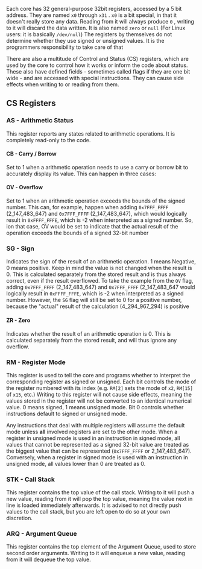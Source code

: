 Each core has 32 general-purpose 32bit registers, accessed by a 5 bit address. They are named `x0` through `x31` .
`x0` is a bit special, in that it doesn't really store any data. Reading from it will always produce `0` , writing to it will discard the data written. It is also named `zero` or `null` (For Linux users: it is basically `/dev/null`)
The registers by themselves do not determine whether they use signed or unsigned values. It is the programmers responsibility to take care of that

There are also a multitude of Control and Status (CS) registers, which are used by the core to control how it works or inform the code about status. These also have defined fields - sometimes called flags if they are one bit wide - and are accessed with special instructions. They can cause side effects when writing to or reading from them.

## CS Registers
### AS - Arithmetic Status
This register reports any states related to arithmetic operations. It is completely read-only to the code.

#### CB - Carry / Borrow
Set to 1 when a arithmetic operation needs to use a carry or borrow bit to accurately display its value. This can happen in three cases:

#### OV - Overflow
Set to 1 when an arithmetic operation exceeds the bounds of the signed number.
This can, for example, happen when adding `0x7FFF_FFFF` (2_147_483_647) and `0x7FFF_FFFF` (2_147_483_647), which would logically result in `0xFFFF_FFFE`, which is -2 when interpreted as a signed number. So, ion that case, OV would be set to indicate that the actual result of the operation exceeds the bounds of a signed 32-bit number

### SG - Sign
Indicates the sign of the result of an arithmetic operation. 1 means Negative, 0 means positive. Keep in mind the value is not changed when the result is 0. This is calculated separately from the stored result and is thus always correct, even if the result overflowed.
To take the example from the `OV` flag, adding `0x7FFF_FFFF` (2_147_483_647) and `0x7FFF_FFFF` (2_147_483_647 would logically result in `0xFFFF_FFFE`, which is -2 when interpreted as a signed number. However, the `SG` flag will still be set to 0 for a positive number, because the "actual" result of the calculation (4_294_967_294) is positive

#### ZR - Zero
Indicates whether the result of an arithmetic operation is 0. This is calculated separately from the stored result, and will thus ignore any overflow. 

### RM - Register Mode
This register is used to tell the core and programs whether to interpret the corresponding register as signed or unsigned. Each bit controls the mode of the register numbered with its index (e.g. `RM[2]` sets the mode of `x2`, `RM[15]` of `x15`, etc.)
Writing to this register will not cause side effects, meaning the values stored in the register will not be converted to an identical numerical value. 0 means signed, 1 means unsigned mode. Bit 0 controls whether instructions default to signed or unsigned mode.


Any instructions that deal with multiple registers will assume the default mode unless **all** involved registers are set to the other mode. When a register in unsigned mode is used in an instruction in signed mode, all values that cannot be represented as a signed 32-bit value are treated as the biggest value that can be represented (`0x7FFF_FFFF` or 2_147_483_647). Conversely, when a register in signed mode is used with an instruction in unsigned mode, all values lower than 0 are treated as 0.

### STK - Call Stack
This register contains the top value of the call stack. Writing to it will push a new value, reading from it will pop the top value, meaning the value next in line is loaded immediately afterwards. It is advised to not directly push values to the call stack, but you are left open to do so at your own discretion.

### ARQ - Argument Queue
This register contains the top element of the Argument Queue, used to store second order arguments. Writing to it will enqueue a new value, reading from it will dequeue the top value.


